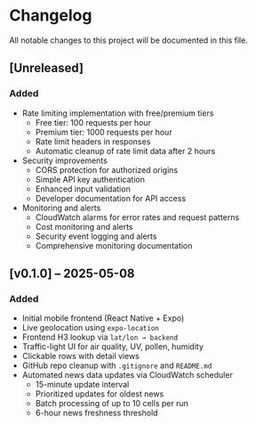 # Changelog

All notable changes to this project will be documented in this file.

## [Unreleased]

### Added
- Rate limiting implementation with free/premium tiers
  - Free tier: 100 requests per hour
  - Premium tier: 1000 requests per hour
  - Rate limit headers in responses
  - Automatic cleanup of rate limit data after 2 hours
- Security improvements
  - CORS protection for authorized origins
  - Simple API key authentication
  - Enhanced input validation
  - Developer documentation for API access
- Monitoring and alerts
  - CloudWatch alarms for error rates and request patterns
  - Cost monitoring and alerts
  - Security event logging and alerts
  - Comprehensive monitoring documentation

## [v0.1.0] – 2025-05-08

### Added
- Initial mobile frontend (React Native + Expo)
- Live geolocation using `expo-location`
- Frontend H3 lookup via `lat/lon → backend`
- Traffic-light UI for air quality, UV, pollen, humidity
- Clickable rows with detail views
- GitHub repo cleanup with `.gitignore` and `README.md`
- Automated news data updates via CloudWatch scheduler
  - 15-minute update interval
  - Prioritized updates for oldest news
  - Batch processing of up to 10 cells per run
  - 6-hour news freshness threshold